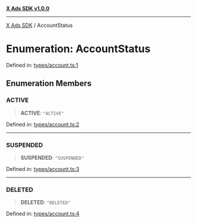 [**X Ads SDK v1.0.0**](../README.md)

***

[X Ads SDK](../globals.md) / AccountStatus

# Enumeration: AccountStatus

Defined in: [types/account.ts:1](https://github.com/kage1020/x-ads-sdk/blob/main/src/types/account.ts#L1)

## Enumeration Members

### ACTIVE

> **ACTIVE**: `"ACTIVE"`

Defined in: [types/account.ts:2](https://github.com/kage1020/x-ads-sdk/blob/main/src/types/account.ts#L2)

***

### SUSPENDED

> **SUSPENDED**: `"SUSPENDED"`

Defined in: [types/account.ts:3](https://github.com/kage1020/x-ads-sdk/blob/main/src/types/account.ts#L3)

***

### DELETED

> **DELETED**: `"DELETED"`

Defined in: [types/account.ts:4](https://github.com/kage1020/x-ads-sdk/blob/main/src/types/account.ts#L4)

